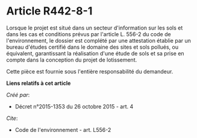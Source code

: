 # Article R442-8-1

Lorsque le projet est situé dans un secteur d'information sur les sols et dans les cas et conditions prévus par l'article L.
556-2 du code de l'environnement, le dossier est complété par une attestation établie par un bureau d'études certifié dans le
domaine des sites et sols pollués, ou équivalent, garantissant la réalisation d'une étude de sols et sa prise en compte dans
la conception du projet de lotissement. 

Cette pièce est fournie sous l'entière responsabilité du demandeur.

**Liens relatifs à cet article**

_Créé par_:

  - Décret n°2015-1353 du 26 octobre 2015 - art. 4

_Cite_:

  - Code de l'environnement - art. L556-2
